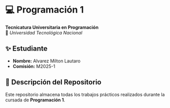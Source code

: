 # 💻 Programación 1  
**Tecnicatura Universitaria en Programación**  
📍 *Universidad Tecnológica Nacional*  

## ✨ Estudiante  
- **Nombre:** Alvarez Milton Lautaro  
- **Comisión:** M2025-1  

## 📂 Descripción del Repositorio  
Este repositorio almacena todas los trabajos prácticos realizados durante la cursada de **Programación 1**.  
